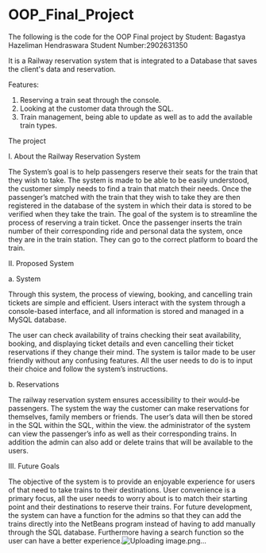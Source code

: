 # OOP_Final_Project

The following is the code for the OOP Final project by Student: Bagastya Hazeliman Hendraswara 
Student Number:2902631350

It is a Railway reservation system that is integrated to a Database that saves the client's data and  reservation.

Features:
1. Reserving a train seat through the console.
2. Looking at the customer data through the SQL.
3. Train management, being able to update as well as to add the available train types.

The project

I.	About the Railway Reservation System

The System’s goal is to help passengers reserve their seats for the train that they wish to take. The system is made to be able to be easily understood, the customer simply needs to find a train that match their needs. 
Once the passenger’s matched with the train that they wish to take they are then registered in the database of the system in which their data is stored to be verified when they take the train.
The goal of the system is to streamline the process of reserving a train ticket. Once the passenger inserts the train number of their corresponding ride and personal data the system, once they are in the train station. They can go to the correct platform to board the train.













II.	Proposed System

a.	System

Through this system, the process of viewing, booking, and cancelling train tickets are simple and efficient. Users interact with the system through a console-based interface, and all information is stored and managed in a MySQL database.


 

The user can check availability of trains checking their seat availability, booking, and displaying ticket details and even cancelling their ticket reservations if they change their mind. The system is tailor made to be user friendly without any confusing features. All the user needs to do is to input their choice and follow the system’s instructions.














b.	Reservations

The railway reservation system ensures accessibility to their would-be passengers. The system the way the customer can make reservations for themselves, family members or friends. 
The user’s data will then be stored in the SQL within the SQL, within the view. the administrator of the system can view the passenger’s info as well as their corresponding trains. In addition the admin can also add or delete trains that will be available to the users.


 
  



III.	Future Goals

The objective of the system is to provide an enjoyable experience for users of that need to take trains to their destinations.  User convenience is a primary focus, all the user needs to worry about is to match their starting point and their destinations to reserve their trains. 
For future development, the system can have a function for the admins so that they can add the trains directly into the NetBeans program instead of having to add manually through the SQL database. Furthermore having a search function so the user can have a better experience.![Uploading image.png…]()
